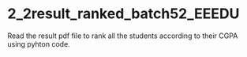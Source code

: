 # 2_2result_ranked_batch52_EEEDU
Read the result pdf file to rank all the students according to their CGPA using pyhton code.
